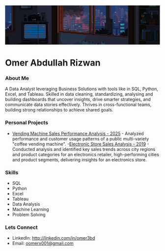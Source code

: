 ![](header.gif)
# Omer Abdullah Rizwan

### About Me
A Data Analyst leveraging Business Solutions with tools like in SQL, Python, Excel, and Tableau.
Skilled in data cleaning, standardizing, analysing and building dashboards
that uncover insights, drive smarter strategies, and communicate data stories effectively.
Thrives in cross-functional teams, building strong relationships to achieve shared goals.

### Personal Projects
- [Vending Machine Sales Performance Analysis - 2025](https://github.com/omer3bd/Vending-Machine-Sales-Performance-Analysis---2025) - Analyzed performance and customer usage patterns of a public multi-variety "coffee vending machine".
-[Electronic Store Sales Analysis - 2019](https://github.com/omer3bd/Electronic-Store-Sales-Analysis-2019) - Conducted analysis and identified key sales trends across city regions and product categories for an electronics retailer, high-performing cities and product segments, delivering insights for an electronics store.


### Skills
- SQL
- Python
- Excel
- Tableau
- Data Analysis
- Machine Learning
- Problem Solving

### Lets Connect
- LinkedIn: http://linkedin.com/in/omer3bd
- Email: oomerx001@gmail.com



<!--
**omer3bd/omer3bd** is a ✨ _special_ ✨ repository because its `README.md` (this file) appears on your GitHub profile.

Here are some ideas to get you started:

- 🔭 I’m currently working on ...
- 🌱 I’m currently learning ...
- 👯 I’m looking to collaborate on ...
- 🤔 I’m looking for help with ...
- 💬 Ask me about ...
- 📫 How to reach me: ...
- 😄 Pronouns: ...
- ⚡ Fun fact: ...
-->

